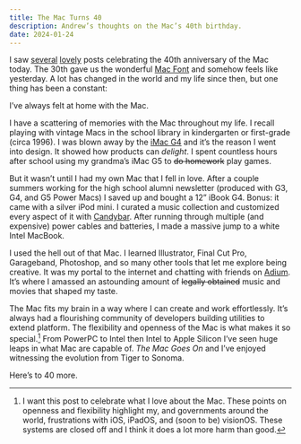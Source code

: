 ```yaml
---
title: The Mac Turns 40
description: Andrew’s thoughts on the Mac’s 40th birthday.
date: 2024-01-24
---
```

I saw [several](https://www.macsparky.com/blog/2024/01/the-mac-turns-40/) [lovely](https://www.theverge.com/24048479/apple-mac-40-anniversary) posts celebrating the 40th anniversary of the Mac today. The 30th gave us the wonderful [Mac Font](https://rknightuk.github.io/mac-30-font-svg/) and somehow feels like yesterday. A lot has changed in the world and my life since then, but one thing has been a constant:

I’ve always felt at home with the Mac.

I have a scattering of memories with the Mac throughout my life. I recall playing with vintage Macs in the school library in kindergarten or first-grade (circa 1996). I was blown away by the [iMac G4](https://www.macworld.com/article/218460/the-exceptional-imac-g4-ten-years-later.html) and it’s the reason I went into design. It showed how products can *delight*. I spent countless hours after school using my grandma’s iMac G5 to ~~do homework~~ play games.

But it wasn’t until I had my own Mac that I fell in love. After a couple summers working for the high school alumni newsletter (produced with G3, G4, and G5 Power Macs) I saved up and bought a 12” iBook G4. Bonus: it came with a silver iPod mini. I curated a music collection and customized every aspect of it with [Candybar](https://web.archive.org/web/20031206095326/http://www.panic.com/candybar/). After running through multiple (and expensive) power cables and batteries, I made a massive jump to a white Intel MacBook.

I used the hell out of that Mac. I learned Illustrator, Final Cut Pro, Garageband, Photoshop, and so many other tools that let me explore being creative. It was my portal to the internet and chatting with friends on [Adium](https://www.adium.im). It’s where I amassed an astounding amount of ~~legally obtained~~ music and movies that shaped my taste.

The Mac fits my brain in a way where I can create and work effortlessly. It’s always had a flourishing community of developers building utilities to extend platform. The flexibility and openness of the Mac is what makes it so special.[^1] From PowerPC to Intel then Intel to Apple Silicon I’ve seen huge leaps in what Mac are capable of. _The Mac Goes On_ and I’ve enjoyed witnessing the evolution from Tiger to Sonoma.

Here’s to 40 more.


[^1]: I want this post to celebrate what I love about the Mac. These points on openness and flexibility highlight my, and governments around the world, frustrations with iOS, iPadOS, and (soon to be) visionOS. These systems are closed off and I think it does a lot more harm than good.
